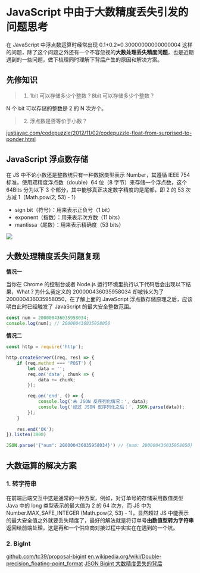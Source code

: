 # JavaScript 中由于大数精度丢失引发的问题思考

在 JavaScript 中浮点数运算时经常出现 0.1+0.2=0.30000000000000004 这样的问题，除了这个问题之外还有一个不容忽视的**大数处理丢失精度问题**，也是近期遇到的一些问题，做下梳理同时理解下背后产生的原因和解决方案。

## 先修知识

> 1. 1bit 可以存储多少个整数？8bit 可以存储多少个整数？

N 个 bit 可以存储的整数是 2 的 N 次方个。

> 2. 浮点数是否等价于小数？


[justjavac.com/codepuzzle/2012/11/02/codepuzzle-float-from-surprised-to-ponder.html](https://justjavac.com/codepuzzle/2012/11/02/codepuzzle-float-from-surprised-to-ponder.html)

## JavaScript 浮点数存储

在 JS 中不论小数还是整数统只有一种数据类型表示 Number，其遵循 IEEE 754 标准，使用双精度浮点数（double）64 位（8 字节）来存储一个浮点数，这个 64Bits 分为以下 3 个部分，其中能够真正决定数字精度的是尾部，即 2 的 53 次方减 1（Math.pow(2, 53) - 1）

* sign bit（符号）：用来表示正负号（1 bit）
* exponent（指数）：用来表示次方数（11 bits）
* mantissa（尾数）：用来表示精确度（53 bits）

![](https://upload.wikimedia.org/wikipedia/commons/thumb/a/a9/IEEE_754_Double_Floating_Point_Format.svg/1236px-IEEE_754_Double_Floating_Point_Format.svg.png)


## 大数处理精度丢失问题复现

**情况一**

当你在 Chrome 的控制台或者 Node.js 运行环境里执行以下代码后会出现以下结果，What？为什么我定义的 200000436035958034 却被转义为了 200000436035958050，在了解上面的 JavaScript 浮点数存储原理之后，应该明白此时已经触发了 JavaScript 的最大安全整数范围。

```js
const num = 200000436035958034;
console.log(num); // 200000436035958050
```

**情况二**

```js
const http = require('http');

http.createServer((req, res) => {
    if (req.method === 'POST') {
        let data = '';
        req.on('data', chunk => {
            data += chunk;
        });

        req.on('end', () => {
            console.log('未 JSON 反序列化情况：', data);
            console.log('经过 JSON 反序列化之后：', JSON.parse(data));
        });
    }
    
    res.end('OK');
}).listen(3000)
```

```js
JSON.parse('{"num": 200000436035958034}') // {num: 200000436035958050}
```

## 大数运算的解决方案

### 1. 转字符串

在前端后端交互中这是通常的一种方案，例如，对订单号的存储采用数值类型 Java 中的 long 类型表示的最大值为 2 的 64 次方，而 JS 中为 Number.MAX_SAFE_INTEGER (Math.pow(2, 53) - 1)，显然超过 JS 中能表示的最大安全值之外就要丢失精度了，最好的解法就是将订单号**由数值型转为字符串**返回给前端处理，这是再和一个供应商对接过程中实实在在遇到的一个坑。

### 2. BigInt

[github.com/tc39/proposal-bigint](https://github.com/tc39/proposal-bigint)
[en.wikipedia.org/wiki/Double-precision_floating-point_format](https://en.wikipedia.org/wiki/Double-precision_floating-point_format)
[JSON Bigint 大数精度丢失的背后](https://cloud.tencent.com/developer/article/1477816)